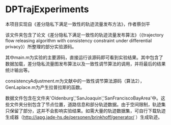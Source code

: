 # DPTrajExperiments
 本项目实现自《差分隐私下满足一致性的轨迹流量发布方法》，作者蔡剑平


该文件夹包含了论文《差分隐私下满足一致性的轨迹流量发布算法》（《trajectory flow releasing algorithm with consistency constraint under differential privacy》）所整理的部分实验源码。

其中main.m为实验的主要源码，直接运行该源码即可看到实验结果。其中包含了数据加载，差分隐私流量图发布算法以及一致性调节算法的调用，并将最后的结果统计输出等。

consistencyAdjustment.m为文献中的一致性调节算法源码（算法2），GenLaplace.m为产生拉普拉斯的函数。

数据文件包含在文件夹'Oldenburg','SanJoaquin','SanFranciscoBayArea'中。这些文件夹分别包含了节点位置，道路信息和部分轨迹数据。由于空间限制，轨迹集只保留了部分，这并不会影响实验结果。如需大量的轨迹数据集，可自行下载轨迹生成器（http://iapg.jade-hs.de/personen/brinkhoff/generator/ 
）生成轨迹。

